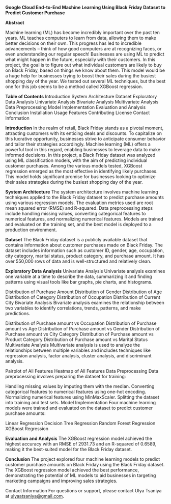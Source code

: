 **Google Cloud End-to-End Machine Learning Using Black Friday Dataset to Predict Customer Purchase**

**Abstract**

Machine learning (ML) has become incredibly important over the past ten years. ML teaches computers to learn from data, allowing them to make better decisions on their own. This progress has led to incredible advancements – think of how good computers are at recognizing faces, or even understanding our regular speech! Businesses are using ML to predict what might happen in the future, especially with their customers. In this project, the goal is to figure out what individual customers are likely to buy on Black Friday, based on things we know about them. This model would be a huge help for businesses trying to boost their sales during the busiest shopping day of the year. We tested out several ML techniques, but the best one for this job seems to be a method called XGBoost regression.

**Table of Contents**
Introduction
System Architecture
Dataset
Exploratory Data Analysis
Univariate Analysis
Bivariate Analysis
Multivariate Analysis
Data Preprocessing
Model Implementation
Evaluation and Analysis
Conclusion
Installation
Usage
Features
Contributing
License
Contact Information

**Introduction**
In the realm of retail, Black Friday stands as a pivotal moment, attracting customers with its enticing deals and discounts. To capitalize on this lucrative opportunity, businesses strive to anticipate consumer behavior and tailor their strategies accordingly. Machine learning (ML) offers a powerful tool in this regard, enabling businesses to leverage data to make informed decisions. In this project, a Black Friday dataset was analyzed using ML classification models, with the aim of predicting individual customer purchases. Among the various models tested, XGBoost regression emerged as the most effective in identifying likely purchases. This model holds significant promise for businesses looking to optimize their sales strategies during the busiest shopping day of the year.

**System Architecture**
The system architecture involves machine learning techniques applied to the Black Friday dataset to predict purchase amounts using various regression models. The evaluation metrics used are root mean squared error (RMSE) and R-squared. Data preprocessing steps include handling missing values, converting categorical features to numerical features, and normalizing numerical features. Models are trained and evaluated on the training set, and the best model is deployed to a production environment.

**Dataset**
The Black Friday dataset is a publicly available dataset that contains information about customer purchases made on Black Friday. The dataset includes information such as customer ID, gender, age, occupation, city category, marital status, product category, and purchase amount. It has over 550,000 rows of data and is well-structured and relatively clean.

**Exploratory Data Analysis**
Univariate Analysis
Univariate analysis examines one variable at a time to describe the data, summarizing it and finding patterns using visual tools like bar graphs, pie charts, and histograms.

Distribution of Purchase Amount
Distribution of Gender
Distribution of Age
Distribution of Category
Distribution of Occupation
Distribution of Current City
Bivariate Analysis
Bivariate analysis examines the relationship between two variables to identify correlations, trends, patterns, and make predictions.

Distribution of Purchase amount vs Occupation
Distribution of Purchase amount vs Age
Distribution of Purchase amount vs Gender
Distribution of Purchase amount vs City Category
Distribution of Purchase amount vs Product Category
Distribution of Purchase amount vs Marital Status
Multivariate Analysis
Multivariate analysis is used to analyze the relationships between multiple variables and includes techniques like regression analysis, factor analysis, cluster analysis, and discriminant analysis.

Pairplot of All Features
Heatmap of All Features
Data Preprocessing
Data preprocessing involves preparing the dataset for training:

Handling missing values by imputing them with the median.
Converting categorical features to numerical features using one-hot encoding.
Normalizing numerical features using MinMaxScaler.
Splitting the dataset into training and test sets.
Model Implementation
Four machine learning models were trained and evaluated on the dataset to predict customer purchase amounts:

Linear Regression
Decision Tree Regression
Random Forest Regression
XGBoost Regression

**Evaluation and Analysis**
The XGBoost regression model achieved the highest accuracy with an RMSE of 2931.73 and an R-squared of 0.6589, making it the best-suited model for the Black Friday dataset.

**Conclusion**
The project explored four machine learning models to predict customer purchase amounts on Black Friday using the Black Friday dataset. The XGBoost regression model achieved the best performance, demonstrating the potential of ML models to aid businesses in targeting marketing campaigns and improving sales strategies.

Contact Information
For questions or support, please contact Ulya Tsaniya at ulyaatsaniya@gmail.com.


